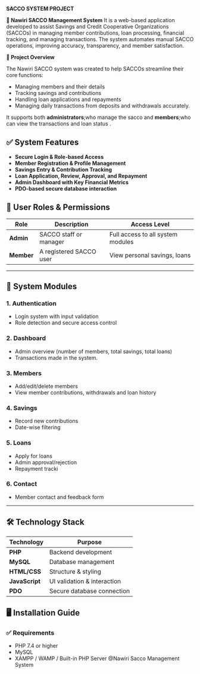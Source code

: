  **SACCO SYSTEM PROJECT**
                  
 **🏦 Nawiri SACCO Management System**
 It is a web-based application developed to assist Savings and Credit Cooperative Organizations (SACCOs) in managing member contributions, loan processing, financial tracking, and managing transactions. The system automates manual SACCO operations, improving accuracy, transparency, and member satisfaction.


**📌 Project Overview**

The Nawiri SACCO system was created to help SACCOs streamline their core functions:
- Managing members and their details
- Tracking savings and contributions
- Handling loan applications and repayments
- Managing daily transactions from deposits and withdrawals accurately.

It supports both **administrators**;who manage the sacco  and **members**;who can view the transactions and loan status .

## ✅ System Features

- **Secure Login & Role-based Access**
- **Member Registration & Profile Management**
- **Savings Entry & Contribution Tracking**
- **Loan Application, Review, Approval, and Repayment**
- **Admin Dashboard with Key Financial Metrics**
- **PDO-based secure database interaction**
  

## 👤 User Roles & Permissions

| Role         | Description                                | Access Level                     |
|--------------|--------------------------------------------|----------------------------------|
| **Admin**    | SACCO staff or manager                     | Full access to all system modules |
| **Member**   | A registered SACCO user                    | View personal savings, loans     |

---

## 🧩 System Modules

### 1. **Authentication**
- Login system with input validation
- Role detection and secure access control

### 2. **Dashboard**
- Admin overview (number of members, total savings, total loans)
- Transactions made in the system.

### 3. **Members**
- Add/edit/delete members
- View member contributions, withdrawals and loan history

### 4. **Savings**
- Record new contributions
- Date-wise filtering

### 5. **Loans**
- Apply for loans
- Admin approval/rejection
- Repayment tracki

### 6. **Contact**
- Member contact and feedback form

---

## 🛠️ Technology Stack

| Technology     | Purpose                     |
|----------------|-----------------------------|
| **PHP**        | Backend development         |
| **MySQL**      | Database management         |
| **HTML/CSS**   | Structure & styling         |
| **JavaScript** | UI validation & interaction |
| **PDO**        | Secure database connection  |



## 🖥️ Installation Guide

### ✅ Requirements
- PHP 7.4 or higher
- MySQL
- XAMPP / WAMP / Built-in PHP Server
@Nawiri Sacco Management System
